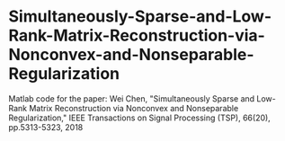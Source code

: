 # Simultaneously-Sparse-and-Low-Rank-Matrix-Reconstruction-via-Nonconvex-and-Nonseparable-Regularization
Matlab code for the paper:
Wei Chen, "Simultaneously Sparse and Low-Rank Matrix Reconstruction via Nonconvex and Nonseparable Regularization," IEEE Transactions on Signal Processing (TSP), 66(20), pp.5313-5323, 2018
